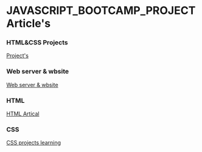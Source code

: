 # JAVASCRIPT_BOOTCAMP_PROJECT Article's 
### HTML&CSS Projects 
[Project's ](https://rahul1010.hashnode.dev/project)
### Web server & wbsite
[Web server & wbsite ](https://rahul1010.hashnode.dev/what-is-website-web-servers)
### HTML
[HTML Artical](https://rahul1010.hashnode.dev/html-learning#heading-html-elements)

### CSS
[CSS projects learning](https://rahul1010.hashnode.dev/css-learning)

